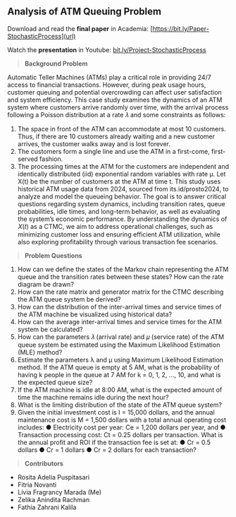 ## Analysis of ATM Queuing Problem

Download and read the **final paper** in Academia: [https://bit.ly/Paper-StochasticProcess](url) 

Watch the **presentation** in Youtube: [bit.ly/Project-StochasticProcess](url)



> **Background Problem**

Automatic Teller Machines (ATMs) play a critical role in providing 24/7 access to financial transactions. However, during peak usage hours, customer queuing and potential overcrowding can affect user satisfaction and system efficiency. This case study examines the dynamics of an ATM system where customers arrive randomly over time, with the arrival process following a Poisson distribution at a rate 𝜆 and some constraints as follows:
1. 	The space in front of the ATM can accommodate at most 10 customers. Thus, if there are 10 customers already waiting and a new customer arrives, the customer walks away and is lost forever. 
2. 	The customers form a single line and use the ATM in a first-come, first-served fashion. 
3. 	The processing times at the ATM for the customers are independent and identically distributed (iid) exponential random variables with rate μ. Let X(t) be the number of customers at the ATM at time t.
This study uses historical ATM usage data from 2024, sourced from its.id/prosto2024, to analyze and model the queueing behavior. The goal is to answer critical questions regarding system dynamics, including transition rates, queue probabilities, idle times, and long-term behavior, as well as evaluating the system’s economic performance. By understanding the dynamics of 𝑋(𝑡) as a CTMC, we aim to address operational challenges, such as minimizing customer loss and ensuring efficient ATM utilization, while also exploring profitability through various transaction fee scenarios.

> **Problem Questions**

1.	How can we define the states of the Markov chain representing the ATM queue and the transition rates between these states? How can the rate diagram be drawn?
2.	How can the rate matrix and generator matrix for the CTMC describing the ATM queue system be derived?
3.	How can the distribution of the inter-arrival times and service times of the ATM machine be visualized using historical data?
4.	How can the average inter-arrival times and service times for the ATM system be calculated?
5.	How can the parameters 𝜆 (arrival rate) and 𝜇 (service rate) of the ATM queue system be estimated using the Maximum Likelihood Estimation (MLE) method?
6.	Estimate the parameters λ and µ using Maximum Likelihood Estimation method. If the ATM queue is empty at 5 AM, what is the probability of having k people in the queue at 7 AM for k = 0, 1, 2, …, 10, and what is the expected queue size?
7.	If the ATM machine is idle at 8:00 AM, what is the expected amount of time the machine remains idle during the next hour?
8.	What is the limiting distribution of the state of the ATM queue system?
9.	 Given the initial investment cost is I = 15,000 dollars, and the annual maintenance cost is M = 1,500 dollars with a total annual operating cost includes:
●	Electricity cost per year: Ce = 1,200 dollars per year, and
●	Transaction processing cost: Ct = 0.25 dollars per transaction.
What is the annual profit and ROI if the transaction fee is set at:
●	Cr = 0.5 dollars
●	Cr = 1 dollars
●	Cr = 2 dollars
for each transaction?

> **Contributors**

- Rosita Adelia Puspitasari
- Fitria Novanti
- Livia Fragrancy Marada (Me) 
- Zelika Anindita Rachman
- Fathia Zahrani Kalila 

